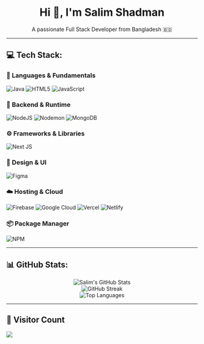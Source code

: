 <h1 align="center">Hi 👋, I'm Salim Shadman</h1>
<p align="center">A passionate Full Stack Developer from Bangladesh 🇧🇩</p>

---

## 💻 Tech Stack:

### 🚀 Languages & Fundamentals
![Java](https://img.shields.io/badge/Java-%23ED8B00.svg?style=for-the-badge&logo=openjdk&logoColor=white)
![HTML5](https://img.shields.io/badge/HTML5-%23E34F26.svg?style=for-the-badge&logo=html5&logoColor=white)
![JavaScript](https://img.shields.io/badge/JavaScript-%23323330.svg?style=for-the-badge&logo=javascript&logoColor=%23F7DF1E)

### 🧠 Backend & Runtime
![NodeJS](https://img.shields.io/badge/Node.js-6DA55F?style=for-the-badge&logo=node.js&logoColor=white)
![Nodemon](https://img.shields.io/badge/Nodemon-%23323330.svg?style=for-the-badge&logo=nodemon&logoColor=%BBDEAD)
![MongoDB](https://img.shields.io/badge/MongoDB-%234ea94b.svg?style=for-the-badge&logo=mongodb&logoColor=white)

### ⚙️ Frameworks & Libraries
![Next JS](https://img.shields.io/badge/Next.js-black?style=for-the-badge&logo=next.js&logoColor=white)

### 🎨 Design & UI
![Figma](https://img.shields.io/badge/Figma-%23F24E1E.svg?style=for-the-badge&logo=figma&logoColor=white)

### ☁️ Hosting & Cloud
![Firebase](https://img.shields.io/badge/Firebase-%23039BE5.svg?style=for-the-badge&logo=firebase)
![Google Cloud](https://img.shields.io/badge/Google%20Cloud-%234285F4.svg?style=for-the-badge&logo=google-cloud&logoColor=white)
![Vercel](https://img.shields.io/badge/Vercel-%23000000.svg?style=for-the-badge&logo=vercel&logoColor=white)
![Netlify](https://img.shields.io/badge/Netlify-%23000000.svg?style=for-the-badge&logo=netlify&logoColor=#00C7B7)

### 📦 Package Manager
![NPM](https://img.shields.io/badge/NPM-%23CB3837.svg?style=for-the-badge&logo=npm&logoColor=white)

---

## 📊 GitHub Stats:

<div align="center">
  <img src="https://github-readme-stats.vercel.app/api?username=Salim-Shadman&theme=dark&hide_border=false&include_all_commits=false&count_private=true" alt="Salim's GitHub Stats" /><br/>
  <img src="https://nirzak-streak-stats.vercel.app/?user=Salim-Shadman&theme=dark&hide_border=false" alt="GitHub Streak" /><br/>
  <img src="https://github-readme-stats.vercel.app/api/top-langs/?username=Salim-Shadman&theme=dark&hide_border=false&include_all_commits=false&count_private=true&layout=compact" alt="Top Languages" />
</div>

---

## 🔗 Visitor Count

[![](https://visitcount.itsvg.in/api?id=Salim-Shadman&icon=0&color=0)](https://visitcount.itsvg.in)

<!-- Proudly created with GPRM ( https://gprm.itsvg.in ) -->
